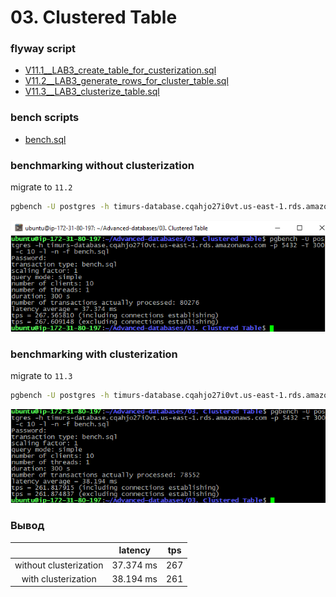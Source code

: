 # 03. Clustered Table
 
 ### flyway script
 + [V11.1__LAB3_create_table_for_custerization.sql](../flyway-6.4.1/sql/V11.1__LAB3_create_table_for_custerization.sql)
 + [V11.2__LAB3_generate_rows_for_cluster_table.sql](../flyway-6.4.1/sql/V11.2__LAB3_generate_rows_for_cluster_table.sql)
 + [V11.3__LAB3_clusterize_table.sql](../flyway-6.4.1/sql/V11.3__LAB3_clusterize_table.sql)

 ### bench scripts
 + [bench.sql](bench.sql)
 

### benchmarking without clusterization

migrate to `11.2`
 
```bash
pgbench -U postgres -h timurs-database.cqahjo27i0vt.us-east-1.rds.amazonaws.com -p 5432 -T 300 -c 10 -l -n -f bench.sql
``` 
![](images/1.png)

### benchmarking with clusterization

migrate to `11.3`

```bash
pgbench -U postgres -h timurs-database.cqahjo27i0vt.us-east-1.rds.amazonaws.com -p 5432 -T 300 -c 10 -l -n -f bench.sql
``` 

![](images/2.png)


### Вывод

|  |  latency | tps |
|:-----:|:--------:|:---:|
| without clusterization |  37.374 ms | 267 |
| with clusterization   |  38.194 ms| 261  |

